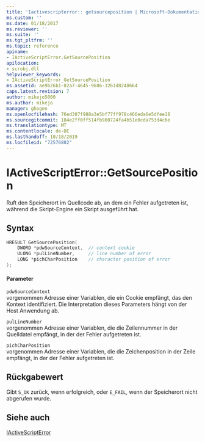 ```yaml
---
title: 'Iactivescripterror:: getsourceposition | Microsoft-Dokumentation'
ms.custom: ''
ms.date: 01/18/2017
ms.reviewer: ''
ms.suite: ''
ms.tgt_pltfrm: ''
ms.topic: reference
apiname:
- IActiveScriptError.GetSourcePosition
apilocation:
- scrobj.dll
helpviewer_keywords:
- IActiveScriptError_GetSourcePosition
ms.assetid: ae9b26b1-82a7-4645-9686-3261d8248664
caps.latest.revision: 7
author: mikejo5000
ms.author: mikejo
manager: ghogen
ms.openlocfilehash: 76ed307f988a3e5bf77ff978c466eda6e5dfee18
ms.sourcegitcommit: 184e2ff0ff514fb980724fa4b51e0cda753d4c6e
ms.translationtype: MT
ms.contentlocale: de-DE
ms.lasthandoff: 10/18/2019
ms.locfileid: "72576882"
---
```

# <a name="iactivescripterrorgetsourceposition"></a>IActiveScriptError::GetSourcePosition
Ruft den Speicherort im Quellcode ab, an dem ein Fehler aufgetreten ist, während die Skript-Engine ein Skript ausgeführt hat.  
  
## <a name="syntax"></a>Syntax  
  
```cpp
HRESULT GetSourcePosition(  
    DWORD *pdwSourceContext,  // context cookie  
    ULONG *pulLineNumber,     // line number of error  
    LONG *pichCharPosition    // character position of error  
);  
```  
  
#### <a name="parameters"></a>Parameter  
 `pdwSourceContext`  
 vorgenommen Adresse einer Variablen, die ein Cookie empfängt, das den Kontext identifiziert. Die Interpretation dieses Parameters hängt von der Host Anwendung ab.  
  
 `pulLineNumber`  
 vorgenommen Adresse einer Variablen, die die Zeilennummer in der Quelldatei empfängt, in der der Fehler aufgetreten ist.  
  
 `pichCharPosition`  
 vorgenommen Adresse einer Variablen, die die Zeichenposition in der Zeile empfängt, in der der Fehler aufgetreten ist.  
  
## <a name="return-value"></a>Rückgabewert  
 Gibt `S_OK` zurück, wenn erfolgreich, oder `E_FAIL`, wenn der Speicherort nicht abgerufen wurde.  
  
## <a name="see-also"></a>Siehe auch  
 [IActiveScriptError](../../winscript/reference/iactivescripterror.md)